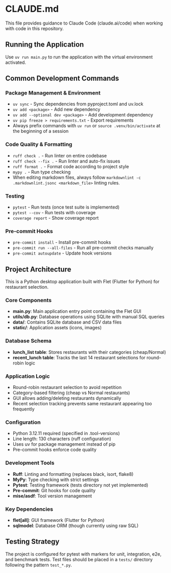 # CLAUDE.md

This file provides guidance to Claude Code (claude.ai/code) when working with code in this repository.

## Running the Application

Use `uv run main.py` to run the application with the virtual environment activated.

## Common Development Commands

### Package Management & Environment

- `uv sync` - Sync dependencies from pyproject.toml and uv.lock
- `uv add <package>` - Add new dependency
- `uv add --optional dev <package>` - Add development dependency
- `uv pip freeze > requirements.txt` - Export requirements
- Always prefix commands with `uv run` or `source .venv/bin/activate` at the beginning of a session

### Code Quality & Formatting

- `ruff check .` - Run linter on entire codebase
- `ruff check --fix .` - Run linter and auto-fix issues
- `ruff format .` - Format code according to project style
- `mypy .` - Run type checking
- When editing markdown files, always follow `markdownlint -c .markdownlint.jsonc <markdown_file>` linting rules.

### Testing

- `pytest` - Run tests (once test suite is implemented)
- `pytest --cov` - Run tests with coverage
- `coverage report` - Show coverage report

### Pre-commit Hooks

- `pre-commit install` - Install pre-commit hooks
- `pre-commit run --all-files` - Run all pre-commit checks manually
- `pre-commit autoupdate` - Update hook versions

## Project Architecture

This is a Python desktop application built with Flet (Flutter for Python) for restaurant selection.

### Core Components

- **main.py**: Main application entry point containing the Flet GUI
- **utils/db.py**: Database operations using SQLite with manual SQL queries
- **data/**: Contains SQLite database and CSV data files
- **static/**: Application assets (icons, images)

### Database Schema

- **lunch_list table**: Stores restaurants with their categories (cheap/Normal)
- **recent_lunch table**: Tracks the last 14 restaurant selections for round-robin logic

### Application Logic

- Round-robin restaurant selection to avoid repetition
- Category-based filtering (cheap vs Normal restaurants)
- GUI allows adding/deleting restaurants dynamically
- Recent selection tracking prevents same restaurant appearing too frequently

### Configuration

- Python 3.12.11 required (specified in .tool-versions)
- Line length: 130 characters (ruff configuration)
- Uses uv for package management instead of pip
- Pre-commit hooks enforce code quality

### Development Tools

- **Ruff**: Linting and formatting (replaces black, isort, flake8)
- **MyPy**: Type checking with strict settings
- **Pytest**: Testing framework (tests directory not yet implemented)
- **Pre-commit**: Git hooks for code quality
- **mise/asdf**: Tool version management

### Key Dependencies

- **flet[all]**: GUI framework (Flutter for Python)
- **sqlmodel**: Database ORM (though currently using raw SQL)

## Testing Strategy

The project is configured for pytest with markers for unit, integration, e2e, and benchmark tests. Test files should be placed in a `tests/` directory following the pattern `test_*.py`.